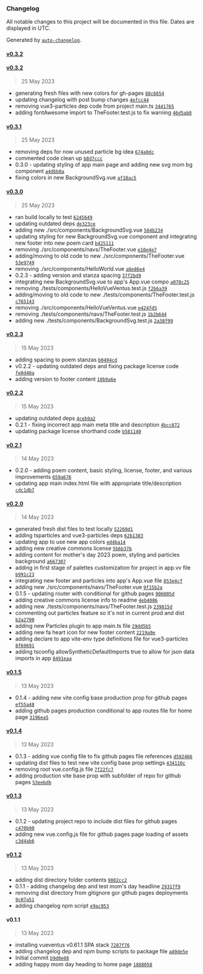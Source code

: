 ### Changelog

All notable changes to this project will be documented in this file. Dates are displayed in UTC.

Generated by [`auto-changelog`](https://github.com/CookPete/auto-changelog).

#### [v0.3.2](https://github.com/oberocks/happy-mothers-day-2023/compare/v0.3.2...v0.3.2)

#### [v0.3.2](https://github.com/oberocks/happy-mothers-day-2023/compare/v0.3.1...v0.3.2)

> 25 May 2023

- generating fresh files with new colors for gh-pages [`88c6654`](https://github.com/oberocks/happy-mothers-day-2023/commit/88c66541c9c8dcbb24c0e842d1e566cbfbef7f75)
- updating changelog with post bump changes [`4efcc44`](https://github.com/oberocks/happy-mothers-day-2023/commit/4efcc440a931cc328a0f99feb27b6203a9366b67)
- removing vue3-particles dep code from project main.ts [`3441765`](https://github.com/oberocks/happy-mothers-day-2023/commit/34417657dc22cda2d1d2741daa71710659d8f828)
- adding fontAwesome import to TheFooter.test.js to fix warning [`46d5ab8`](https://github.com/oberocks/happy-mothers-day-2023/commit/46d5ab85b4d6e75cea1e91f636fee113dd5538a3)

#### [v0.3.1](https://github.com/oberocks/happy-mothers-day-2023/compare/v0.3.0...v0.3.1)

> 25 May 2023

- removing deps for now unused particle bg idea [`674a0dc`](https://github.com/oberocks/happy-mothers-day-2023/commit/674a0dc3562f8f03331deb2228fb186b70ca2c2d)
- commented code clean up [`b8d7ccc`](https://github.com/oberocks/happy-mothers-day-2023/commit/b8d7cccf32f0fe13ab2310710c7682b6c1b95e67)
- 0.3.0 - updating styling of app main page and adding new svg mom bg component [`a4dbb0a`](https://github.com/oberocks/happy-mothers-day-2023/commit/a4dbb0a5bce69491a9960818be0f31eff472540a)
- fixing colors in new BackgroundSvg.vue [`af18ac5`](https://github.com/oberocks/happy-mothers-day-2023/commit/af18ac5643e979afbd5a73e474b7dbef51efc3b3)

#### [v0.3.0](https://github.com/oberocks/happy-mothers-day-2023/compare/v0.2.3...v0.3.0)

> 25 May 2023

- ran build locally to test [`6245649`](https://github.com/oberocks/happy-mothers-day-2023/commit/6245649546f97fe6b097beb902bbbb87bcc6a472)
- updating outdated deps [`de323ce`](https://github.com/oberocks/happy-mothers-day-2023/commit/de323ce7887d96bfd34fdc1d1fd70b7c4f721a87)
- adding new ./src/components/BackgroundSvg.vue [`564b234`](https://github.com/oberocks/happy-mothers-day-2023/commit/564b234481105516f7a8f228e8f2138a7307a498)
- updating styling for new BackgroundSvg.vue component and integrating new footer into new poem card [`b425111`](https://github.com/oberocks/happy-mothers-day-2023/commit/b42511180127af2f556a8c17acd8141232ff7ca5)
- removing ./src/components/navs/TheFooter.vue [`e10e4e7`](https://github.com/oberocks/happy-mothers-day-2023/commit/e10e4e73ed92d713fc7a4f1078b59238571ce181)
- adding/moving to old code to new ./src/components/TheFooter.vue [`53e9749`](https://github.com/oberocks/happy-mothers-day-2023/commit/53e9749de5875ec7432699893413e2cb7039cac4)
- removing ./src/components/HelloWorld.vue [`a0e86e4`](https://github.com/oberocks/happy-mothers-day-2023/commit/a0e86e4be1d0e2a112116a71337c8224b426a925)
- 0.2.3 - adding version and stanza spacing [`37f2bd9`](https://github.com/oberocks/happy-mothers-day-2023/commit/37f2bd92dcd94283e09158d531b9469fb032cab6)
- integrating new BackgroundSvg.vue to app's App.vue compo [`a078c25`](https://github.com/oberocks/happy-mothers-day-2023/commit/a078c2530426d017758c5e426fb924f3a7ceaedc)
- removing ./tests/components/HelloVueVentus.test.js [`f2b6a39`](https://github.com/oberocks/happy-mothers-day-2023/commit/f2b6a39a060dbc03e202a5c86873584ddc208ba4)
- adding/moving to old code to new ./tests/components/TheFooter.test.js [`c765143`](https://github.com/oberocks/happy-mothers-day-2023/commit/c7651436a7ed9ca43b397827d280c2afd00a8f81)
- removing ./src/components/HelloVueVentus.vue [`e424fd5`](https://github.com/oberocks/happy-mothers-day-2023/commit/e424fd59042d61c45922504957a97b867cb62a2d)
- removing ./tests/components/navs/TheFooter.test.js [`1b2b644`](https://github.com/oberocks/happy-mothers-day-2023/commit/1b2b64456639c0ec94668cc88e1c8de5885ed578)
- adding new ./tests/components/BackgroundSvg.test.js [`2a38f99`](https://github.com/oberocks/happy-mothers-day-2023/commit/2a38f99929ca5f6540abfe292e8e6a0241c907ee)

#### [v0.2.3](https://github.com/oberocks/happy-mothers-day-2023/compare/v0.2.2...v0.2.3)

> 15 May 2023

- adding spacing to poem stanzas [`b0494cd`](https://github.com/oberocks/happy-mothers-day-2023/commit/b0494cd9507bd61a240e5fd44b463856971d70ba)
- v0.2.2 - updating outdated deps and fixing package license code [`fe0d40a`](https://github.com/oberocks/happy-mothers-day-2023/commit/fe0d40a19d586b41852690f682b4dbc9811c8374)
- adding version to footer content [`10b9a6e`](https://github.com/oberocks/happy-mothers-day-2023/commit/10b9a6eb3717bb8e9198e8f4c979bc2af57fee8b)

#### [v0.2.2](https://github.com/oberocks/happy-mothers-day-2023/compare/v0.2.1...v0.2.2)

> 15 May 2023

- updating outdated deps [`4ceb9a2`](https://github.com/oberocks/happy-mothers-day-2023/commit/4ceb9a2b11103ed822dd4bf43f384b79c08b285f)
- 0.2.1 - fixing incorrect app main meta title and description [`4bcc872`](https://github.com/oberocks/happy-mothers-day-2023/commit/4bcc8727713be75ee8d3526cd2aa4381f5faad5c)
- updating package license shorthand code [`b581140`](https://github.com/oberocks/happy-mothers-day-2023/commit/b58114001d06dd98db10bb0c190d61b6d1d6ecf8)

#### [v0.2.1](https://github.com/oberocks/happy-mothers-day-2023/compare/v0.2.0...v0.2.1)

> 14 May 2023

- 0.2.0 - adding poem content, basic styling, license, footer, and various improvements [`659a676`](https://github.com/oberocks/happy-mothers-day-2023/commit/659a676e313c2c26f6d33868877f3262cbc51a0d)
- updating app main index.html file with appropriate title/description [`cdc1db7`](https://github.com/oberocks/happy-mothers-day-2023/commit/cdc1db7135de8c4b0a50194bead694057e6c8d75)

#### [v0.2.0](https://github.com/oberocks/happy-mothers-day-2023/compare/v0.1.5...v0.2.0)

> 14 May 2023

- generated fresh dist files to test locally [`52260d1`](https://github.com/oberocks/happy-mothers-day-2023/commit/52260d1aea3df77fd69323fa4f2700ddcaf5f6ea)
- adding tsparticles and vue3-particles deps [`62b1383`](https://github.com/oberocks/happy-mothers-day-2023/commit/62b138378588744e0fc37e259656ec91b67a361b)
- updating app to use new app colors [`ed4ba14`](https://github.com/oberocks/happy-mothers-day-2023/commit/ed4ba144bd42a22d6b07a132032c09815d49b28c)
- adding new creative commons license [`5b6b37b`](https://github.com/oberocks/happy-mothers-day-2023/commit/5b6b37ba65226f8a0634c0561b5b075308db9a63)
- adding content for mother's day 2023 poem, styling and particles background [`a667307`](https://github.com/oberocks/happy-mothers-day-2023/commit/a66730750f0d32707975c67a2f7cc079e36e3fb2)
- adding in first stage of palettes customization for project in app.vv file [`b991c23`](https://github.com/oberocks/happy-mothers-day-2023/commit/b991c23bdffd6aba72412eec556da1e95a31fc2c)
- integrating new footer and particles into app's App.vue file [`853e4cf`](https://github.com/oberocks/happy-mothers-day-2023/commit/853e4cfa02a6fdffb8968b0b0772377905448499)
- adding new ./src/components/navs/TheFooter.vue [`9f15b2a`](https://github.com/oberocks/happy-mothers-day-2023/commit/9f15b2adbd2cf93c946e10cd3b7ddafdda271629)
- 0.1.5 - updating router with conditional for github pages [`906005d`](https://github.com/oberocks/happy-mothers-day-2023/commit/906005d5b3020ea0cd11d91d5e611588573520c9)
- adding creative commons license info to readme [`4eb4086`](https://github.com/oberocks/happy-mothers-day-2023/commit/4eb4086a430c613af761f6aa10a2cceecade564a)
- adding new ./tests/components/navs/TheFooter.test.js [`239815d`](https://github.com/oberocks/happy-mothers-day-2023/commit/239815d3f54494c39ac1c666feee114a8a3cf0b0)
- commenting out particles feature so it's not in current prod and dist [`b2a2700`](https://github.com/oberocks/happy-mothers-day-2023/commit/b2a2700383532619720c111c0cb287e6ed7ee4e5)
- adding new Particles plugin to app main.ts file [`29dd5b5`](https://github.com/oberocks/happy-mothers-day-2023/commit/29dd5b51591e998c827602e21b50cdaa10e7833b)
- adding new fa heart icon for new footer content [`2219a9e`](https://github.com/oberocks/happy-mothers-day-2023/commit/2219a9e94a3ec1b653ad06df72baca34f621e24a)
- adding declare to app vite-env type definitions file for vue3-particles [`8f69691`](https://github.com/oberocks/happy-mothers-day-2023/commit/8f69691c2723cfda1f4a55e74ee3c79275a47617)
- adding tsconfig allowSyntheticDefaultImports true to allow for json data imports in app [`8491eaa`](https://github.com/oberocks/happy-mothers-day-2023/commit/8491eaac323da4f211d5b9bb85286c55acc30d88)

#### [v0.1.5](https://github.com/oberocks/happy-mothers-day-2023/compare/v0.1.4...v0.1.5)

> 13 May 2023

- 0.1.4 - adding new vite config base production prop for github pages [`ef55a48`](https://github.com/oberocks/happy-mothers-day-2023/commit/ef55a484b7a7336c05253f6cc47dbde84bd9542e)
- adding github pages production conditional to app routes file for home page [`3196ea5`](https://github.com/oberocks/happy-mothers-day-2023/commit/3196ea58c2c2963736c41578cca890de14740415)

#### [v0.1.4](https://github.com/oberocks/happy-mothers-day-2023/compare/v0.1.3...v0.1.4)

> 13 May 2023

- 0.1.3 - adding vue config file to fix github pages file references [`d592466`](https://github.com/oberocks/happy-mothers-day-2023/commit/d59246628685773902d616e29cc81cfcbdefe681)
- updating dist files to test new vite config base prop settings [`434110c`](https://github.com/oberocks/happy-mothers-day-2023/commit/434110c69b1409e946a90c18df4242eb18063e8c)
- removing root vue.config.js file [`7f22fc7`](https://github.com/oberocks/happy-mothers-day-2023/commit/7f22fc753304e5c23aa0339fb11520d3dab238c7)
- adding production vite base prop with subfolder of repo for github pages [`53eebdb`](https://github.com/oberocks/happy-mothers-day-2023/commit/53eebdb14756bf121a1e70ab786f0e0b1e9b6052)

#### [v0.1.3](https://github.com/oberocks/happy-mothers-day-2023/compare/v0.1.2...v0.1.3)

> 13 May 2023

- 0.1.2 - updating project repo to include dist files for github pages [`c470b90`](https://github.com/oberocks/happy-mothers-day-2023/commit/c470b9094ee7c98929059cbbd334df13c76cdae6)
- adding new vue.config.js file for github pages page loading of assets [`c3d4ab6`](https://github.com/oberocks/happy-mothers-day-2023/commit/c3d4ab67dc23ddfcc31f7e704da2869277639a11)

#### [v0.1.2](https://github.com/oberocks/happy-mothers-day-2023/compare/v0.1.1...v0.1.2)

> 13 May 2023

- adding dist directory folder contents [`9802cc2`](https://github.com/oberocks/happy-mothers-day-2023/commit/9802cc21a4d67da8d8f61a07d34537d8cf9c2eae)
- 0.1.1 - adding changelog dep and test mom's day headline [`29317f9`](https://github.com/oberocks/happy-mothers-day-2023/commit/29317f9837037ec758669c6044dc7b12e73bd2c2)
- removing dist directory from gitignore gor github pages deployments [`9c07a51`](https://github.com/oberocks/happy-mothers-day-2023/commit/9c07a51da1585845a317afc151384fcff0f681e5)
- adding changelog npm script [`e9ac953`](https://github.com/oberocks/happy-mothers-day-2023/commit/e9ac953c5c36e4f9f715c53cf17bb3c433413ea7)

#### v0.1.1

> 13 May 2023

- installing vueventus v0.61.1 SPA stack [`7287f76`](https://github.com/oberocks/happy-mothers-day-2023/commit/7287f765b8bea93fbc72687094312eecfe873844)
- adding changelog dep and npm bump scripts to package file [`a49de5e`](https://github.com/oberocks/happy-mothers-day-2023/commit/a49de5e1cab54ace727d3b17e7cb2b4049fb215d)
- Initial commit [`b9d0e08`](https://github.com/oberocks/happy-mothers-day-2023/commit/b9d0e0858a9456666d88e4f6c90f037a194ea46e)
- adding happy mom day heading to home page [`1888058`](https://github.com/oberocks/happy-mothers-day-2023/commit/18880587570feb6dca336425434e01c1fadd256c)
